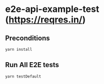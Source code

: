 # e2e-api-example-test (https://reqres.in/)
## Preconditions
```bash
yarn install
```

## Run All E2E tests
```bash
yarn testDefault
```